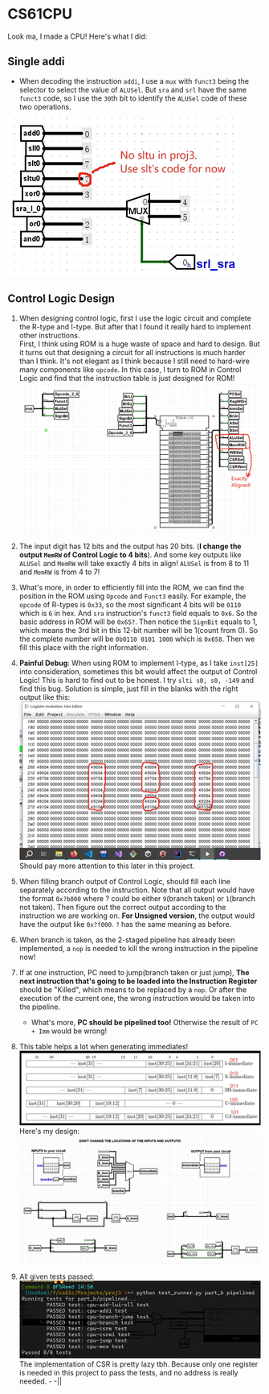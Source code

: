 # CS61CPU

Look ma, I made a CPU! Here's what I did:

## Single addi

- When decoding the instruction `addi`, I use a `mux` with `funct3` being the selector to select the value of `ALUSel`. But `sra` and `srl` have the same `funct3` code, so I use the `30`th bit to identify the `ALUSel` code of these two operations.

![ALUSel](./Images/proj3_1.png)

## Control Logic Design

1. When designing control logic, first I use the logic circuit and complete the R-type and I-type. But after that I found it really hard to implement other instructions.  
First, I think using ROM is a huge waste of space and hard to design. But it turns out that designing a circuit for all instructions is much harder than I think. It's not elegant as I think because I still need to hard-wire many components like `opcode`. In this case, I turn to ROM in Control Logic and find that the instruction table is just designed for ROM!
   ![ROM](./Images/proj3_2.png)

2. The input digit has 12 bits and the output has 20 bits. (**I change the output `MemRW` of Control Logic to 4 bits**). And some key outputs like `ALUSel` and `MemRW` will take exactly 4 bits in align! `ALUSel` is from 8 to 11 and `MemRW` is from 4 to 7!
3. What's more, in order to efficiently fill into the ROM, we can find the position in the ROM using `Opcode` and `Funct3` easily. For example, the `opcode` of R-types is `0x33`, so the most significant 4 bits will be `0110` which is `6` in hex. And `sra` instruction's `funct3` field equals to `0x6`. So the basic address in ROM will be `0x65?`. Then notice the `SignBit` equals to 1, which means the 3rd bit in this 12-bit number will be 1(count from 0). So the complete number will be `0b0110 0101 1000` which is `0x658`. Then we fill this place with the right information.
4. **Painful Debug**: When using ROM to implement I-type, as I take `inst[25]` into consideration, sometimes this bit would affect the output of Control Logic! This is hard to find out to be honest. I try `slti s0, s0, -149` and find this bug. Solution is simple, just fill in the blanks with the right output like this: 
   ![Fill in](./Images/proj3_3.png)
   Should pay more attention to this later in this project.
5. When filling branch output of Control Logic, should fill each line separately according to the instruction. Note that all output would have the format `0x?b000` where ? could be either `9`(branch taken) or `1`(branch not taken). Then figure out the correct output according to the instruction we are working on. 
   **For Unsigned version**, the output would have the output like `0x?f000`. `?` has the same meaning as before.
6. When branch is taken, as the 2-staged pipeline has already been implemented, a `nop` is needed to kill the wrong instruction in the pipeline now! 
7. If at one instruction, PC need to jump(branch taken or just jump), **The next instruction that's going to be loaded into the Instruction Register** should be "Killed", which means to be replaced by a `nop`. Or after the execution of the current one, the wrong instruction would be taken into the pipeline.
   - What's more, **PC should be pipelined too!** Otherwise the result of `PC + Imm` would be wrong!
8. This table helps a lot when generating immediates!
   ![Immediate](./Images/proj3_4.png)
   Here's my design:
   ![Imm Design](./Images/proj3_5.png)
9. All given tests passed:
    ![Result](./Images/proj3_6.png)
    The implementation of CSR is pretty lazy tbh. Because only one register is needed in this project to pass the tests, and no address is really needed.  - -||
